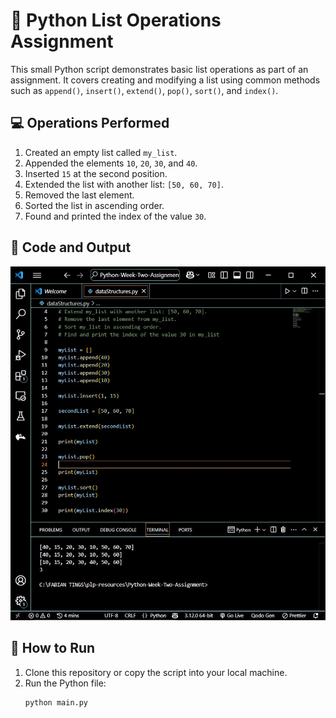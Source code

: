 # 🐍 Python List Operations Assignment

This small Python script demonstrates basic list operations as part of an assignment. It covers creating and modifying a list using common methods such as `append()`, `insert()`, `extend()`, `pop()`, `sort()`, and `index()`.

## 💻 Operations Performed
1. Created an empty list called `my_list`.
2. Appended the elements `10`, `20`, `30`, and `40`.
3. Inserted `15` at the second position.
4. Extended the list with another list: `[50, 60, 70]`.
5. Removed the last element.
6. Sorted the list in ascending order.
7. Found and printed the index of the value `30`.

## 📌 Code and Output
![Code and output](assests/Code%20and%20output.JPG)



## 📁 How to Run
1. Clone this repository or copy the script into your local machine.
2. Run the Python file:
   ```bash
   python main.py
